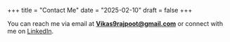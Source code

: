 +++
title = "Contact Me"
date = "2025-02-10"
draft = false
+++

You can reach me via email at **Vikas9rajpoot@gmail.com** or connect with me on [LinkedIn](#).
